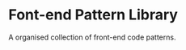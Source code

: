 Font-end Pattern Library
=========================

A organised collection of front-end code patterns.